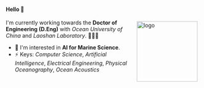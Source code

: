 
#### Hello 👏

<img src="https://github-readme-stats.vercel.app/api?username=Jianxin2021-CHN&show_icons=true" alt="logo" height="158" align="right" style="margin: 5px; margin-bottom: 20px;" />

I'm currently working towards the **Doctor of Engineering (D.Eng)** with _Ocean University of China_ and _Laoshan Laboratory_. 🌊🌊🌊
- 🌱 I'm interested in **AI for Marine Science**.
- ⚡ Keys: _Computer Science_, _Artificial Intelligence_, _Electrical Engineering_, _Physical Oceanography_, _Ocean Acoustics_

<!--
**Jianxin2021-CHN/Jianxin2021-CHN** is a ✨ _special_ ✨ repository because its `README.md` (this file) appears on your GitHub profile.

Here are some ideas to get you started:

- 🔭 I’m currently working on ...
- 🌱 I’m currently learning ...
- 👯 I’m looking to collaborate on ...
- 🤔 I’m looking for help with ...
- 💬 Ask me about ...
- 📫 How to reach me: ...
- 😄 Pronouns: ...
- ⚡ Fun fact: ...
-->

